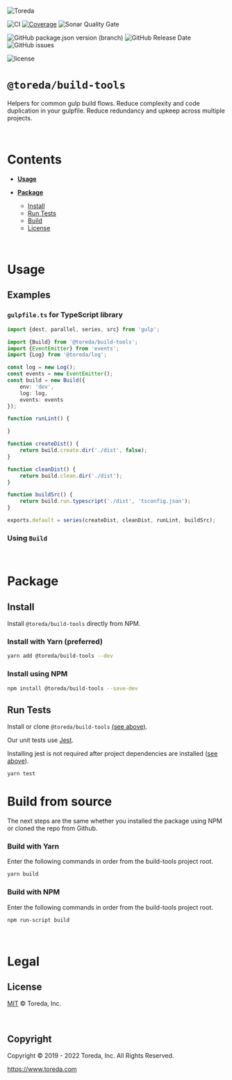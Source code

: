 ![Toreda](https://content.toreda.com/logo/toreda-logo.png)

![CI](https://img.shields.io/github/workflow/status/toreda/build-tools/CI?style=for-the-badge) [![Coverage](https://img.shields.io/sonar/coverage/toreda_build-tools?server=https%3A%2F%2Fsonarcloud.io&style=for-the-badge)](https://sonarcloud.io/dashboard?id=toreda_build-tools) ![Sonar Quality Gate](https://img.shields.io/sonar/quality_gate/toreda_build-tools?server=https%3A%2F%2Fsonarcloud.io&style=for-the-badge)

![GitHub package.json version (branch)](https://img.shields.io/github/package-json/v/toreda/build-tools/master?style=for-the-badge) ![GitHub Release Date](https://img.shields.io/github/release-date/toreda/build-tools?style=for-the-badge) ![GitHub issues](https://img.shields.io/github/issues/toreda/build-tools?style=for-the-badge)

 ![license](https://img.shields.io/github/license/toreda/build-tools?style=for-the-badge)

# `@toreda/build-tools`

Helpers for common gulp build flows. Reduce complexity and code duplication in your gulpfile. Reduce redundancy and upkeep across multiple projects.

&nbsp;

# Contents
* [**Usage**](#usage)

* 	[**Package**](#Package)
	-	[Install](#Install)
	-	[Run Tests](#run-tests)
	-	[Build](#build-from-source)
	-   [License](#license)


&nbsp;

# Usage
## Examples

### `gulpfile.ts` for TypeScript library
```typescript
import {dest, parallel, series, src} from 'gulp';

import {Build} from '@toreda/build-tools';
import {EventEmitter} from 'events';
import {Log} from '@toreda/log';

const log = new Log();
const events = new EventEmitter();
const build = new Build({
	env: 'dev',
	log: log,
	events: events
});

function runLint() {

}

function createDist() {
	return build.create.dir('./dist', false);
}

function cleanDist() {
	return build.clean.dir('./dist');
}

function buildSrc() {
	return build.run.typescript('./dist', 'tsconfig.json');
}

exports.default = series(createDist, cleanDist, runLint, buildSrc);
```

### Using `Build`

&nbsp;

# Package

## Install
Install `@toreda/build-tools` directly from NPM.

### Install with Yarn (preferred)
```bash
yarn add @toreda/build-tools --dev
```

### Install using NPM
```bash
npm install @toreda/build-tools --save-dev
```


## Run Tests
Install or clone `@toreda/build-tools` [(see above)](#install).

Our unit tests use [Jest](https://jestjs.io/).

Installing jest is not required after project dependencies are installed ([see above](#install)).
```bash
yarn test
```

# Build from source

The next steps are the same whether you installed the package using NPM or cloned the repo from Github.

### Build with Yarn
 Enter the following commands in order from the build-tools project root.
```bash
yarn build
```

### Build with NPM
 Enter the following commands in order from the build-tools project root.
```bash
npm run-script build
```

&nbsp;
# Legal

## License
[MIT](LICENSE) &copy; Toreda, Inc.

&nbsp;

## Copyright
Copyright &copy; 2019 - 2022 Toreda, Inc. All Rights Reserved.

https://www.toreda.com
